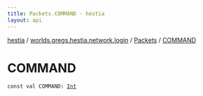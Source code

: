 ```yaml
---
title: Packets.COMMAND - hestia
layout: api
---
```


<div class='api-docs-breadcrumbs'><a href="../../index.html">hestia</a> / <a href="../index.html">worlds.gregs.hestia.network.login</a> / <a href="index.html">Packets</a> / <a href="./-c-o-m-m-a-n-d.html">COMMAND</a></div>

# COMMAND

<div class="signature"><code><span class="keyword">const</span> <span class="keyword">val </span><span class="identifier">COMMAND</span><span class="symbol">: </span><a href="https://kotlinlang.org/api/latest/jvm/stdlib/kotlin/-int/index.html"><span class="identifier">Int</span></a></code></div>
